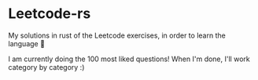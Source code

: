 # Leetcode-rs
My solutions in rust of the Leetcode exercises, in order to learn the language 🦀


I am currently doing the 100 most liked questions! 
When I'm done, I'll work category by category :)


